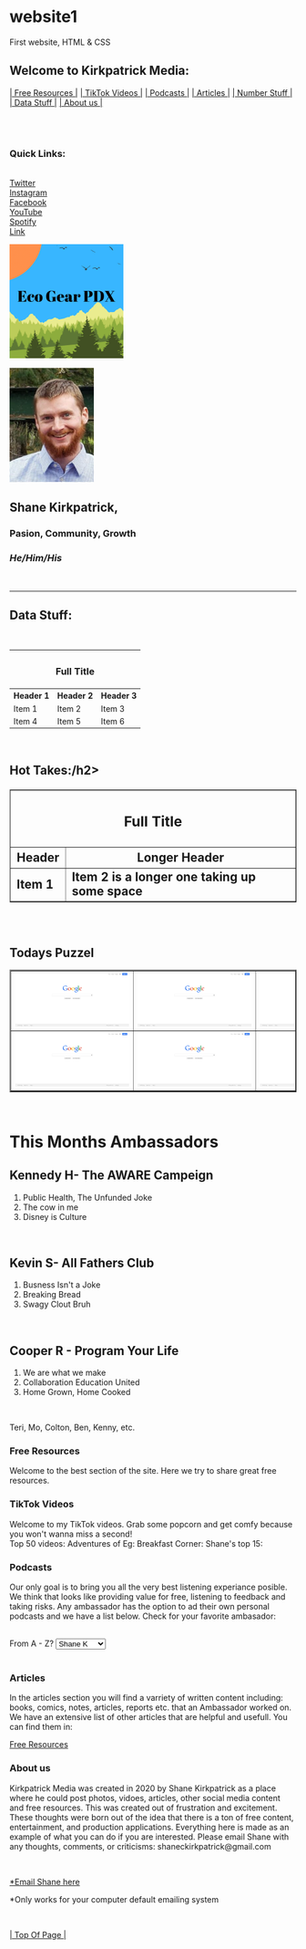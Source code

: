 # website1
First website, HTML &amp; CSS
<!doctype html>
<!-- Above is not a valid doctype -->

<html>

<head>
  
  <style>
body, a, h1, h2, h3, h4, h5, p, ul, ol,{
	border: 2px black;
	position: absolute;
	left:20%;
	height: 200px;
 	cellpadding:2;
	}
img {max-height:200px;
	max-width: 200px;
	}
	
table, tr, td {border="2"; 
	cellspace="2"; 
	cellpadding="3"; 
	width="30%";
	}
	
</style>


<title id="second"> Kirkpatrick Media </title>
<h2> <a name="Top Of Page"> Welcome to Kirkpatrick Media:</a></h2>


<!-- Sliding side menu -->

<p #sliddingtext><a href="#Free Resources">| Free Resources |</a>
<a href="#TikTok Videos">| TikTok Videos |</a> 
<a href="#Podcasts">| Podcasts |</a> 
<a href="#Articles">| Articles |</a> 
<a href="#Number Stuff">| Number Stuff |</a> 
<a href="#Data Stuff">| Data Stuff |</a> 
<a href="#About us">| About us |</a> 
</p><br />

</head>

<body> <br />
<h3>Quick Links: </h3><br />
<!-- making an atribute link, with Tool Tip -->
<a href="https://www.twiter.com/ShaneKirkpatrick19?s=03" title="Twitter">Twitter</a> <br />
  <a href="https://www.instagram.com/shaneckirkpatrick" title="Instagram">Instagram</a> <br />
  <a href="https://www.facebook.com/shane.kirk.142" title="Facebook">Facebook</a> <br />
  <a href="https://www.youtube.com/channel/UCPzh9wYRqd86EID5KFTnScw?view_as=subscriber" title="YouTube">YouTube</a> <br />
  <a href="https://open.spotify.com/user/shane.kirkpatrick.kirkpatrick?si=AnnNvqHLSe6r-yXJm6oWHA" title="Spotify">Spotify</a> <br />
  <a href="https://www.google.com" title="Tool Tip">Link</a> <br />


<!-- Slidding logo -->
<a href="https://google.com"> <img src="Eco Gear PDX.png"/> </a> <br />

<!-- Profile Picture -->
<a> <img src="Screenshot_20191215-171253_profilepic.jpg"/> </a> <br />

<h2> Shane Kirkpatrick, </h2>
<strong><h3> Pasion, Community, Growth </h3></strong>
<em><h3> He/Him/His </h3></em> <br />
<hr />

<h2> <a name="Data Stuff"></a> Data Stuff: </h2> <br />

<!-- width="% of page or number of pixels"-->
<!-- cellspacing="space between cells" cellpadding="Spacing inside cells around cell content"-->
<table>
	<tr>	<th colspan="100%"><h3> Full Title</h3></th>	</tr>
	<tr>	<th> Header 1</th><th> Header 2</th><th> Header 3</th>	</tr>
	<tr>	<td> Item 1</td><td> Item 2</td><td> Item 3</td>	</tr>
	<tr> 	<td> Item 4</td><td> Item 5</td><td> Item 6</td>	</tr>
</table><br />

<h2>Hot Takes:/h2>
<table border="1">
	<tr>	<th colspan="3"><h3> Full Title</h3>	</th>
	<tr>	<th> Header</th><th> Longer Header</th>	</tr> 
	<tr>	<td > Item 1</td><td> Item 2 is a longer one taking up some space</td>	</tr>
</table><br />

<h2>Todays Puzzel</h2>
<!-- turn into a puzzel/ tik tac toe game-->
<table border="2" width="50%" cellspacing="10">
	<tr> 
		<td> <a href="https://google.com"><img src="googlewebsite.png"/> </a> <br /></td>
		<td> <a href="https://google.com"><img src="googlewebsite.png"/> </a> <br /></td>
		<td> <a href="https://google.com"><img src="googlewebsite.png"/> </a> <br /></td>
	</tr>
	<tr> 		
		<td> <a href="https://google.com"><img src="googlewebsite.png"/> </a> <br /></td>
		<td> <a href="https://google.com"><img src="googlewebsite.png"/> </a> <br /></td>
		<td> <a href="https://google.com"><img src="googlewebsite.png"/> </a> <br /></td>
	</tr>
</table> <br />

<h1> <a name="Cool List"></a> This Months Ambassadors </h1> 
<h2> Kennedy H- The AWARE Campeign</h2>
<ol>
<li>Public Health, The Unfunded Joke</li>
<li>The cow in me</li>
<li>Disney is Culture</li>
</ol> <br />

<h2> Kevin S- All Fathers Club</h2>
<ol>
<li>Busness Isn't a Joke</li>
<li>Breaking Bread</li>
<li>Swagy Clout Bruh</li>
</ol> <br />

<h2> Cooper R - Program Your Life</h2>
<ol>
<li>We are what we make</li>
<li>Collaboration Education United</li>
<li>Home Grown, Home Cooked</li>
</ol> <br />

<p>Teri, Mo, Colton, Ben, Kenny, etc.

<!-- Select catagories to refine results or KWS search -->
<h3> <a name="Free Resources">Free Resources</a> </h3>
<p> Welcome to the best section of the site. Here we try to share great free resources.  <br />

<h3> <a name="TikTok Videos"></a> TikTok Videos </h3>
<p> Welcome to my TikTok videos. Grab some popcorn and get comfy because you won't wanna miss a second! <br />
  Top 50 videos:   Adventures of Eg:       Breakfast Corner:       Shane's top 15: <br />

<h3><a name="Podcasts"></a> Podcasts</h3>
<p> Our only goal is to bring you all the very best listening experiance posible. We think that looks like providing value for free, listening to feedback and taking risks. Any ambassador has the option to ad their own personal podcasts and we have a list below. Check for your favorite ambasador:</p><br />

<!-- ad links and a search feature -->
<form>
From A - Z?
	<select name="Ambassador Podcast's"> 
		<option value="Shane K"> Shane K</option>
		<option value="Cooper R"> Cooper R</option>
		<option value="Ben R"> Ben R</option>
		<option value="Kennedy H"> Kennedy H</option>
		<option value="Kevin S"> Kevin S</option>
	</select>

</form>
<br />

<!-- make sure thelink works-->
<h3> <a name="Articles"></a> Articles </h3>
<p> In the articles section you will find a varriety of written content including: books, comics, notes, articles, reports etc. that an Ambassador worked on. We have an extensive list of other articles that are helpful and usefull. You can find them in: </p> <p #sliddingtext><a href="#Free Resources"> Free Resources</a><br />

<h3><a name="About us"></a> About us </h3>
<p> Kirkpatrick Media was created in 2020 by Shane Kirkpatrick as a place where he could post photos, vidoes, articles, other social media content and free resources. This was created out of frustration and excitement. These thoughts were born out of the idea that there is a ton of free content, entertainment, and production applications. Everything here is made as an example of what you can do if you are interested. Please email Shane with any thoughts, comments, or criticisms: shaneckirkpatrick@gmail.com</p> <br />

<!-- This needs to be improved-->
<a href="mailto:shaneckirkpatrick@gmail.com"> *Email Shane here </a>
<p> *Only works for your computer default emailing system</p> <br />

<a href="#Top Of Page">| Top Of Page |</a>
</body>

</html>



